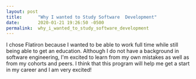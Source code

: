 ```yaml
---
layout: post
title:      "Why I wanted to Study Software  Development"
date:       2020-01-21 19:26:50 -0500
permalink:  why_i_wanted_to_study_software_development
---
```



I chose Flatiron because I wanted to be able to work full time while still being able to get an education. Although I do not have a background in software engineering, I'm excited to learn from my own mistakes as well as from my cohorts and peers. I think that this program will help me get a start in my career and I am very excited!

